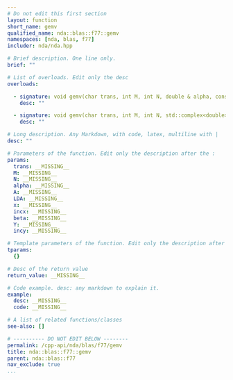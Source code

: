 ```yaml
---
# Do not edit this first section
layout: function
short_name: gemv
qualified_name: nda::blas::f77::gemv
namespaces: [nda, blas, f77]
includer: nda/nda.hpp

# Brief description. One line only.
brief: ""

# List of overloads. Edit only the desc
overloads:

  - signature: void gemv(char trans, int M, int N, double & alpha, const double * A, int & LDA, const double * x, int incx, double & beta, double * Y, int incy)
    desc: ""

  - signature: void gemv(char trans, int M, int N, std::complex<double> & alpha, const std::complex<double> * A, int & LDA, const std::complex<double> * x, int incx, std::complex<double> & beta, std::complex<double> * Y, int incy)
    desc: ""

# Long description. Any Markdown, with code, latex, multiline with |
desc: ""

# Parameters of the function. Edit only the description after the :
params:
  trans: __MISSING__
  M: __MISSING__
  N: __MISSING__
  alpha: __MISSING__
  A: __MISSING__
  LDA: __MISSING__
  x: __MISSING__
  incx: __MISSING__
  beta: __MISSING__
  Y: __MISSING__
  incy: __MISSING__

# Template parameters of the function. Edit only the description after the :
tparams:
  {}

# Desc of the return value
return_value: __MISSING__

# Code example. desc: any markdown to explain it.
example:
  desc: __MISSING__
  code: __MISSING__

# A list of related functions/classes
see-also: []

# ---------- DO NOT EDIT BELOW --------
permalink: /cpp-api/nda/blas/f77/gemv
title: nda::blas::f77::gemv
parent: nda::blas::f77
nav_exclude: true
...
```


